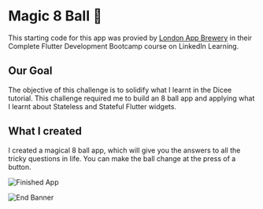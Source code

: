 
# Magic 8 Ball 🎱

This starting code for this app was provied by [London App Brewery](https://www.appbrewery.co/) in their Complete Flutter Development Bootcamp course on LinkedIn Learning. 

## Our Goal

The objective of this challenge is to solidify what I learnt in the Dicee tutorial. This challenge required me to build an 8 ball app and applying what I learnt about Stateless and Stateful Flutter widgets.


## What I created

I created a magical 8 ball app, which will give you the answers to all the tricky questions in life. You can make the ball change at the press of a button. 

![Finished App](https://github.com/londonappbrewery/Images/blob/master/8-ball-flutter-gif.gif)


![End Banner](https://github.com/londonappbrewery/Images/blob/master/readme-end-banner.png)
